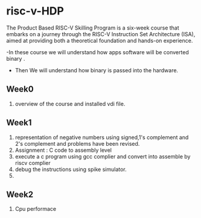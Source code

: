 # risc-v-HDP
The Product Based RISC-V Skilling Program is a  six-week course that embarks on a journey through the RISC-V Instruction Set Architecture (ISA), aimed at providing both a theoretical foundation and hands-on experience.

-In these course we will understand how apps software will be converted binary .
- Then We will understand how binary is passed into the hardware.

## Week0
1. overview of the course and installed vdi file.


## Week1 
1. representation of negative numbers using signed,1's complement and 2's complement and problems have been revised.
2. Assignment : C code to assembly level
3. execute a c program  using gcc complier and convert into assemble by riscv complier
4. debug the instructions using spike simulator.
5. 


## Week2
1. Cpu performace 

